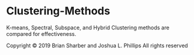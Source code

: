 # Clustering-Methods
K-means, Spectral, Subspace, and Hybrid Clustering methods are compared for effectiveness.

Copyright &copy; 2019 Brian Sharber and Joshua L. Phillips
All rights reserved